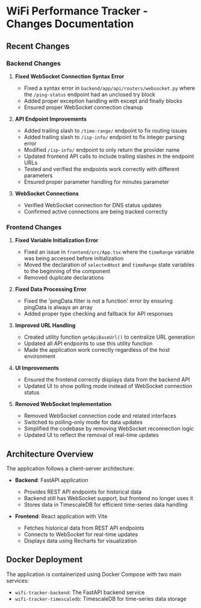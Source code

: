 # WiFi Performance Tracker - Changes Documentation

## Recent Changes

### Backend Changes

1. **Fixed WebSocket Connection Syntax Error**
   - Fixed a syntax error in `backend/app/api/routers/websocket.py` where the `/ping-status` endpoint had an unclosed try block
   - Added proper exception handling with except and finally blocks
   - Ensured proper WebSocket connection cleanup

2. **API Endpoint Improvements**
   - Added trailing slash to `/time-range/` endpoint to fix routing issues
   - Added trailing slash to `/isp-info/` endpoint to fix integer parsing error
   - Modified `/isp-info/` endpoint to only return the provider name
   - Updated frontend API calls to include trailing slashes in the endpoint URLs
   - Tested and verified the endpoints work correctly with different parameters
   - Ensured proper parameter handling for minutes parameter

3. **WebSocket Connections**
   - Verified WebSocket connection for DNS status updates
   - Confirmed active connections are being tracked correctly

### Frontend Changes

1. **Fixed Variable Initialization Error**
   - Fixed an issue in `frontend/src/App.tsx` where the `timeRange` variable was being accessed before initialization
   - Moved the declaration of `selectedHost` and `timeRange` state variables to the beginning of the component
   - Removed duplicate declarations

2. **Fixed Data Processing Error**
   - Fixed the 'pingData.filter is not a function' error by ensuring pingData is always an array
   - Added proper type checking and fallback for API responses

3. **Improved URL Handling**
   - Created utility function `getApiBaseUrl()` to centralize URL generation
   - Updated all API endpoints to use this utility function
   - Made the application work correctly regardless of the host environment

4. **UI Improvements**
   - Ensured the frontend correctly displays data from the backend API
   - Updated UI to show polling mode instead of WebSocket connection status

5. **Removed WebSocket Implementation**
   - Removed WebSocket connection code and related interfaces
   - Switched to polling-only mode for data updates
   - Simplified the codebase by removing WebSocket reconnection logic
   - Updated UI to reflect the removal of real-time updates

## Architecture Overview

The application follows a client-server architecture:

- **Backend**: FastAPI application
  - Provides REST API endpoints for historical data
  - Backend still has WebSocket support, but frontend no longer uses it
  - Stores data in TimescaleDB for efficient time-series data handling

- **Frontend**: React application with Vite
  - Fetches historical data from REST API endpoints
  - Connects to WebSocket for real-time updates
  - Displays data using Recharts for visualization

## Docker Deployment

The application is containerized using Docker Compose with two main services:
- `wifi-tracker-backend`: The FastAPI backend service
- `wifi-tracker-timescaledb`: TimescaleDB for time-series data storage